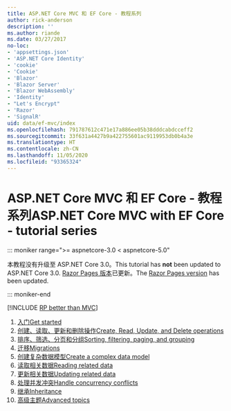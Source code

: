 ```yaml
---
title: ASP.NET Core MVC 和 EF Core - 教程系列
author: rick-anderson
description: ''
ms.author: riande
ms.date: 03/27/2017
no-loc:
- 'appsettings.json'
- 'ASP.NET Core Identity'
- 'cookie'
- 'Cookie'
- 'Blazor'
- 'Blazor Server'
- 'Blazor WebAssembly'
- 'Identity'
- "Let's Encrypt"
- 'Razor'
- 'SignalR'
uid: data/ef-mvc/index
ms.openlocfilehash: 791787612c471e17a886ee05b38dddcabdcceff2
ms.sourcegitcommit: 33f631a4427b9a422755601ac9119953db0b4a3e
ms.translationtype: HT
ms.contentlocale: zh-CN
ms.lasthandoff: 11/05/2020
ms.locfileid: "93365324"
---
```

# <a name="aspnet-core-mvc-with-ef-core---tutorial-series"></a><span data-ttu-id="be991-102">ASP.NET Core MVC 和 EF Core - 教程系列</span><span class="sxs-lookup"><span data-stu-id="be991-102">ASP.NET Core MVC with EF Core - tutorial series</span></span>

::: moniker range=">= aspnetcore-3.0 < aspnetcore-5.0"

<span data-ttu-id="be991-103">本教程没有升级至 ASP.NET Core 3.0。</span><span class="sxs-lookup"><span data-stu-id="be991-103">This tutorial has **not** been updated to ASP.NET Core 3.0.</span></span> <span data-ttu-id="be991-104">[Razor Pages 版本](xref:data/ef-rp/intro)已更新。</span><span class="sxs-lookup"><span data-stu-id="be991-104">The [Razor Pages version](xref:data/ef-rp/intro) has been updated.</span></span>

::: moniker-end

[!INCLUDE [RP better than MVC](../../includes/RP-EF/rp-over-mvc.md)]

1. [<span data-ttu-id="be991-105">入门</span><span class="sxs-lookup"><span data-stu-id="be991-105">Get started</span></span>](xref:data/ef-mvc/intro)
1. [<span data-ttu-id="be991-106">创建、读取、更新和删除操作</span><span class="sxs-lookup"><span data-stu-id="be991-106">Create, Read, Update, and Delete operations</span></span>](xref:data/ef-mvc/crud)
1. [<span data-ttu-id="be991-107">排序、筛选、分页和分组</span><span class="sxs-lookup"><span data-stu-id="be991-107">Sorting, filtering, paging, and grouping</span></span>](xref:data/ef-mvc/sort-filter-page)
1. [<span data-ttu-id="be991-108">迁移</span><span class="sxs-lookup"><span data-stu-id="be991-108">Migrations</span></span>](xref:data/ef-mvc/migrations)
1. [<span data-ttu-id="be991-109">创建复杂数据模型</span><span class="sxs-lookup"><span data-stu-id="be991-109">Create a complex data model</span></span>](xref:data/ef-mvc/complex-data-model)
1. [<span data-ttu-id="be991-110">读取相关数据</span><span class="sxs-lookup"><span data-stu-id="be991-110">Reading related data</span></span>](xref:data/ef-mvc/read-related-data)
1. [<span data-ttu-id="be991-111">更新相关数据</span><span class="sxs-lookup"><span data-stu-id="be991-111">Updating related data</span></span>](xref:data/ef-mvc/update-related-data)
1. [<span data-ttu-id="be991-112">处理并发冲突</span><span class="sxs-lookup"><span data-stu-id="be991-112">Handle concurrency conflicts</span></span>](xref:data/ef-mvc/concurrency)
1. [<span data-ttu-id="be991-113">继承</span><span class="sxs-lookup"><span data-stu-id="be991-113">Inheritance</span></span>](xref:data/ef-mvc/inheritance)
1. [<span data-ttu-id="be991-114">高级主题</span><span class="sxs-lookup"><span data-stu-id="be991-114">Advanced topics</span></span>](xref:data/ef-mvc/advanced)
